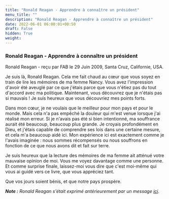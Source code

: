 ```yaml
---
title: "Ronald Reagan - Apprendre à connaître un président"
menu_title: ""
description: "Ronald Reagan - Apprendre à connaître un président"
date: 2022-06-01 06:00:01+00:50
draft: False
hidden: True
weight:
---
```

### Ronald Reagan - Apprendre à connaître un président

Ronald Reagan - reçu par FAB le 29 Juin 2009, Santa Cruz, Californie, USA.

Je suis là, Ronald Reagan. Cela me fait chaud au cœur que vous soyez en train de lire les mémoires de ma femme Nancy. Vous avez l'impression d'avoir été aveuglé par ce que j'étais parce que vous n'étiez pas du tout d'accord avec ma politique. Maintenant, vous découvrez que je n'étais pas si mauvais ! Je suis heureux que vous découvriez mes points forts.

Dans mon cœur, je ne voulais que le meilleur pour mon pays et pour le monde. Mais cela n'a pas empêché la douleur qui m'est venue lorsque j'ai réalisé mon erreur. Si je n'avais pas été si bien intentionné, ma souffrance aurait été beaucoup, beaucoup plus grande. Je croyais profondément en Dieu, et j'étais capable de comprendre ses lois dans une certaine mesure, et cela m'a beaucoup aidé ici. Mon expérience ici est exactement comme je l'avais imaginée : nous sommes récompensés ou nous souffrons en fonction de ce que nous avons dit et fait sur terre.

Je suis heureux que la lecture des mémoires de ma femme ait atténué votre mauvaise opinion de moi. Vous me voyez davantage comme une personne. Et comme surprise finale, laissez-moi vous dire que c'est moi-même qui vous ai guidé vers ce livre, que vous appréciez tant.

Que vos jours soient bénis, et que notre pays prospère.

***Note :*** *Ronald Reagan s'était exprimé antérieurement par un message [ici](/fr-contemporary-messages/fr-contemporary-messages-by-date-order/fr-contemporary-messages-2007/fr-2007-12-22-1-fab-ronald-reagan/).*
